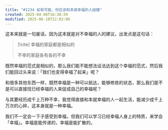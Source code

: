 ```yaml
---
title: "#1234 如有可能，你应该和本就幸福的人结婚"
created: 2025-04-06T16:38:59
modified: 2025-06-10T22:03:06
---
```


这本来就是一句废话，因为这本就是对不幸福的人的建议，出发点是这句话：

> [!cite]
> 幸福的家庭都是相似的
>
> 不幸的家庭各有各的不幸

既然幸福的范式是相似的，那么我们能不能想法设法达到这个幸福的范式，然后我们能回过头来说：「我们也变得幸福了起来」呢？

和很多其他东西一样，既然幸福是一种可以抵达，能够修炼的状态，那么我们是不是可以直接找已经幸福的人来促成自己的幸福呢？

与其要经历成千上万种不幸，我觉得直接和本就幸福的人一起生活，能减少成千上万次的心碎，这本身就是一种幸福。

我们不一定会一下子感受到幸福，但我们可以学习已经幸福人身上的特质，来学会「幸福」。幸福是能传递的，幸福是能扩散的。
